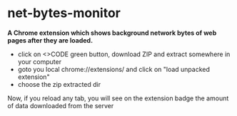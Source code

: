 # net-bytes-monitor

**A Chrome extension which shows background network bytes of web pages after they are loaded.**

* click on <>CODE green button, download ZIP and extract somewhere in your computer
* goto you local chrome://extensions/ and click on "load unpacked extension"
* choose the zip extracted dir


Now, if you reload any tab, you will see on the extension badge the amount of data downloaded from the server